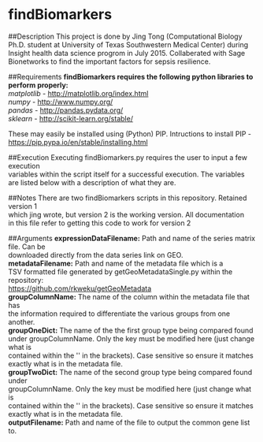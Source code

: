 # findBiomarkers

##Description
This project is done by Jing Tong (Computational Biology Ph.D. student at
University of Texas Southwestern Medical Center) during Insight health data
science progrom in July 2015. Collaberated with Sage Bionetworks to find the
important factors for sepsis resilience.


##Requirements
**findBiomarkers requires the following python libraries to perform properly:**  
*matplotlib* - http://matplotlib.org/index.html  
*numpy* - http://www.numpy.org/  
*pandas* - http://pandas.pydata.org/  
*sklearn* - http://scikit-learn.org/stable/  

These may easily be installed using (Python) PIP. Intructions to install PIP -  
https://pip.pypa.io/en/stable/installing.html

##Execution
Executing findBiomarkers.py requires the user to input a few execution  
variables within the script itself for a successful execution. The variables  
are listed below with a description of what they are.

##Notes
There are two findBiomarkers scripts in this repository. Retained version 1  
which jing wrote, but version 2 is the working version. All documentation  
in this file refer to getting this code to work for version 2

##Arguments
**expressionDataFilename:** Path and name of the series matrix file. Can be  
downloaded directly from the data series link on GEO.  
**metadataFilename:** Path and name of the metadata file which is a  
TSV formatted file generated by getGeoMetadataSingle.py within the repository:  
https://github.com/rkweku/getGeoMetadata  
**groupColumnName:** The name of the column within the metadata file that has  
the information required to differentiate the various groups from one another.  
**groupOneDict:** The name of the the first group type being compared found  
under groupColumnName. Only the key must be modified here (just change what is  
contained within the '' in the brackets). Case sensitive so ensure it matches  
exactly what is in the metadata file.  
**groupTwoDict:** The name of the second group type being compared found under  
groupColumnName. Only the key must be modified here (just change what is  
contained within the '' in the brackets). Case sensitive so ensure it matches  
exactly what is in the metadata file.  
**outputFilename:** Path and name of the file to output the common gene list to.
